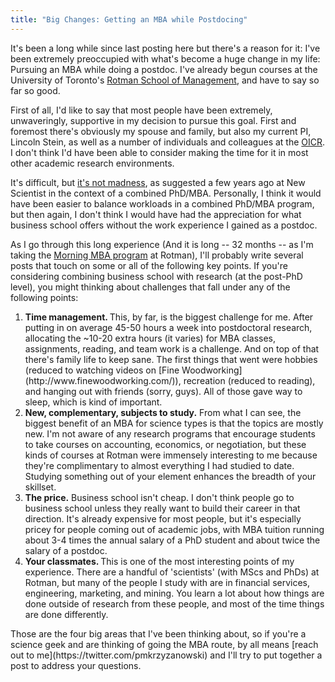 ```yaml
---
title: "Big Changes: Getting an MBA while Postdocing"
---
```


It's been a long while since last posting here but there's a reason for it: I've been extremely preoccupied with what's become a huge change in my life: Pursuing an MBA while doing a postdoc. I've already begun courses at the University of Toronto's [Rotman School of Management](http://www.rotman.utoronto.ca/), and have to say so far so good.

First of all, I'd like to say that most people have been extremely, unwaveringly, supportive in my decision to pursue this goal. First and foremost there's obviously my spouse and family, but also my current PI, Lincoln Stein, as well as a number of individuals and colleagues at the [OICR](http://oicr.on.ca/). I don't think I'd have been able to consider making the time for it in most other academic research environments. 

It's difficult, but [it's not madness](http://www.newscientist.com/blogs/bigwideworld/2011/11/a-phd-and-an-mba-together---is-it-madness.html), as suggested a few years ago at New Scientist in the context of a combined PhD/MBA. Personally, I think it would have been easier to balance workloads in a combined PhD/MBA program, but then again, I don't think I would have had the appreciation for what business school offers without the work experience I gained as a postdoc.

As I go through this long experience (And it is long -- 32 months -- as I'm taking the <a href="http://www.rotman.utoronto.ca/Degrees/MastersPrograms/MBAPrograms/PTMBA.aspx?0.6264277287759276#The%20Program" target="_blank">Morning MBA program</a> at Rotman), I'll probably write several posts that touch on some or all of the following key points. If you're considering combining business school with research (at the post-PhD level), you might thinking about challenges that fall under any of the following points:

<ol><li><b>Time management. </b>This, by far, is the biggest challenge for me. After putting in on average 45-50 hours a week into postdoctoral research, allocating the ~10-20 extra hours (it varies) for MBA classes, assignments, reading, and team work is a challenge. And on top of that there's family life to keep sane. The first things that went were hobbies (reduced to watching videos on [Fine Woodworking](http://www.finewoodworking.com/)), recreation (reduced to reading), and hanging out with friends (sorry, guys). All of those gave way to sleep, which is kind of important.<b> </b></li><li><b>New, complementary, subjects to study.</b> From what I can see, the biggest benefit of an MBA for science types is that the topics are mostly new. I'm not aware of any research programs that encourage students to take courses on accounting, economics, or negotiation, but these kinds of courses at Rotman were immensely interesting to me because they're complimentary to almost everything I had studied to date. Studying something out of your element enhances the breadth of your skillset.</li><li><b>The price.</b> Business school isn't cheap. I don't think people go to business school unless they really want to build their career in that direction. It's already expensive for most people, but it's especially pricey for people coming out of academic jobs, with MBA tuition running about 3-4 times the annual salary of a PhD student and about twice the salary of a postdoc.</li><li><b>Your classmates. </b>This is one of the most interesting points of my experience. There are a handful of 'scientists' (with MScs and PhDs) at Rotman, but many of the people I study with are in financial services, engineering, marketing, and mining. You learn a lot about how things are done outside of research from these people, and most of the time things are done differently.</li></ol>Those are the four big areas that I've been thinking about, so if you're a science geek and are thinking of going the MBA route, by all means [reach out to me](https://twitter.com/pmkrzyzanowski) and I'll try to put together a post to address your questions.


